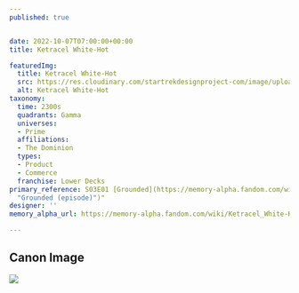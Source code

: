 ```yaml
---
published: true


date: 2022-10-07T07:00:00+00:00
title: Ketracel White-Hot

featuredImg:
  title: Ketracel White-Hot
  src: https://res.cloudinary.com/startrekdesignproject-com/image/upload/v1665985839/Ketracel-White-Hot.png
  alt: Ketracel White-Hot
taxonomy:
  time: 2300s
  quadrants: Gamma
  universes:
  - Prime
  affiliations:
  - The Dominion
  types:
  - Product
  - Commerce
  franchise: Lower Decks
primary_reference: S03E01 [Grounded](https://memory-alpha.fandom.com/wiki/Grounded_(episode)
  "Grounded (episode)")"
designer: ''
memory_alpha_url: https://memory-alpha.fandom.com/wiki/Ketracel_White-Hot?so=search

---
```

## Canon Image

![](https://res.cloudinary.com/startrekdesignproject-com/image/upload/v1665985840/Ketracel-White-Hot_LDS-3x1-1.jpg)
